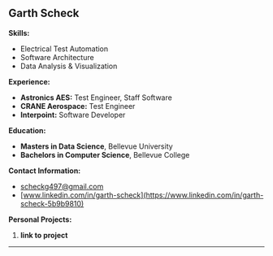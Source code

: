 ## Garth Scheck
   
**Skills:**
* Electrical Test Automation
* Software Architecture
* Data Analysis & Visualization

**Experience:**
* **Astronics AES:** Test Engineer, Staff Software
* **CRANE Aerospace:** Test Engineer
* **Interpoint:** Software Developer
  
**Education:**
* **Masters in Data Science**, Bellevue University
* **Bachelors in Computer Science**, Bellevue College

**Contact Information:**
* scheckg497@gmail.com
* [www.linkedin.com/in/garth-scheck](https://www.linkedin.com/in/garth-scheck-5b9b9810)

**Personal Projects:**
1. **link to project**

---
